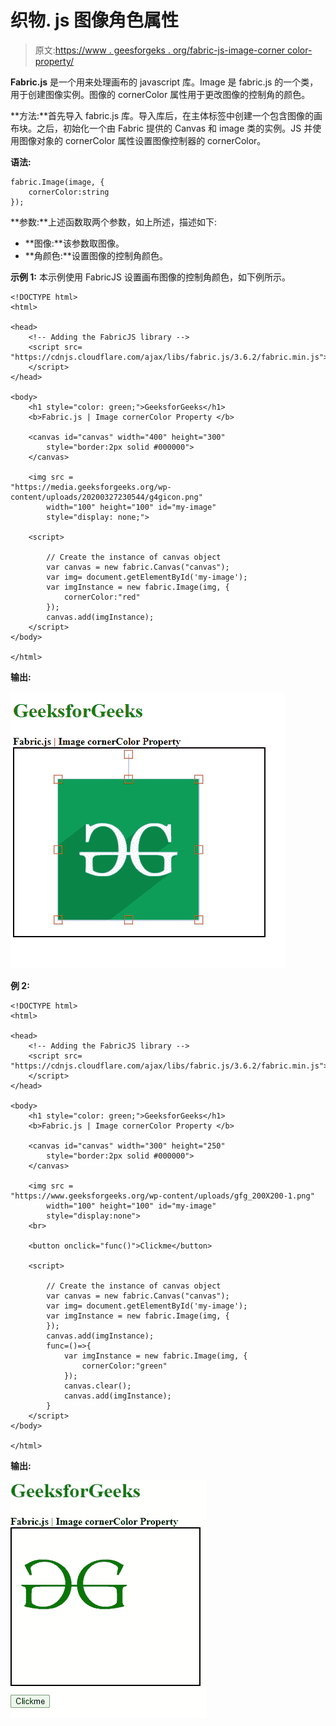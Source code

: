 # 织物. js 图像角色属性

> 原文:[https://www . geesforgeks . org/fabric-js-image-corner color-property/](https://www.geeksforgeeks.org/fabric-js-image-cornercolor-property/)

**Fabric.js** 是一个用来处理画布的 javascript 库。Image 是 fabric.js 的一个类，用于创建图像实例。图像的 cornerColor 属性用于更改图像的控制角的颜色。

**方法:**首先导入 fabric.js 库。导入库后，在主体标签中创建一个包含图像的画布块。之后，初始化一个由 Fabric 提供的 Canvas 和 image 类的实例。JS 并使用图像对象的 cornerColor 属性设置图像控制器的 cornerColor。

**语法:**

```
fabric.Image(image, {
    cornerColor:string
});

```

**参数:**上述函数取两个参数，如上所述，描述如下:

*   **图像:**该参数取图像。
*   **角颜色:**设置图像的控制角颜色。

**示例 1:** 本示例使用 FabricJS 设置画布图像的控制角颜色，如下例所示。

```
<!DOCTYPE html> 
<html> 

<head> 
    <!-- Adding the FabricJS library --> 
    <script src= 
"https://cdnjs.cloudflare.com/ajax/libs/fabric.js/3.6.2/fabric.min.js"> 
    </script> 
</head> 

<body> 
    <h1 style="color: green;">GeeksforGeeks</h1> 
    <b>Fabric.js | Image cornerColor Property </b> 

    <canvas id="canvas" width="400" height="300"
        style="border:2px solid #000000"> 
    </canvas> 

    <img src =
"https://media.geeksforgeeks.org/wp-content/uploads/20200327230544/g4gicon.png" 
        width="100" height="100" id="my-image"
        style="display: none;">

    <script> 

        // Create the instance of canvas object
        var canvas = new fabric.Canvas("canvas"); 
        var img= document.getElementById('my-image');
        var imgInstance = new fabric.Image(img, {
            cornerColor:"red"
        });
        canvas.add(imgInstance);
    </script> 
</body> 

</html>
```

**输出:**

![](img/ba75047877420378ca15800e53733b3b.png)

**例 2:**

```
<!DOCTYPE html> 
<html> 

<head> 
    <!-- Adding the FabricJS library --> 
    <script src= 
"https://cdnjs.cloudflare.com/ajax/libs/fabric.js/3.6.2/fabric.min.js"> 
    </script> 
</head> 

<body> 
    <h1 style="color: green;">GeeksforGeeks</h1> 
    <b>Fabric.js | Image cornerColor Property </b> 

    <canvas id="canvas" width="300" height="250"
        style="border:2px solid #000000"> 
    </canvas> 

    <img src =
"https://www.geeksforgeeks.org/wp-content/uploads/gfg_200X200-1.png" 
        width="100" height="100" id="my-image"
        style="display:none">
    <br>

    <button onclick="func()">Clickme</button>

    <script> 

        // Create the instance of canvas object
        var canvas = new fabric.Canvas("canvas"); 
        var img= document.getElementById('my-image');
        var imgInstance = new fabric.Image(img, {
        });
        canvas.add(imgInstance);
        func=()=>{
            var imgInstance = new fabric.Image(img, {
                cornerColor:"green"
            });
            canvas.clear();
            canvas.add(imgInstance);
        }
    </script> 
</body> 

</html>
```

**输出:**

![](img/c8f636f1355fb5ada45e4d8efc47b998.png)